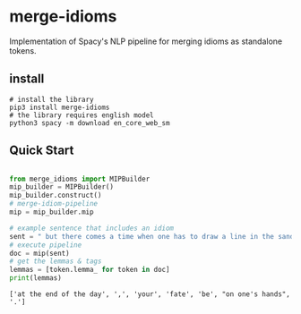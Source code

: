 # merge-idioms
Implementation of Spacy's NLP pipeline for merging idioms as standalone tokens. 

## install
```
# install the library
pip3 install merge-idioms
# the library requires english model
python3 spacy -m download en_core_web_sm
```

## Quick Start
```python

from merge_idioms import MIPBuilder
mip_builder = MIPBuilder()
mip_builder.construct()
# merge-idiom-pipeline
mip = mip_builder.mip

# example sentence that includes an idiom
sent = " but there comes a time when one has to draw a line in the sand."
# execute pipeline
doc = mip(sent)
# get the lemmas & tags
lemmas = [token.lemma_ for token in doc]
print(lemmas)
```
```
['at the end of the day', ',', 'your', 'fate', 'be', "on one's hands", '.']
```